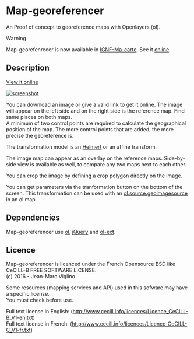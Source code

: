 # Map-georeferencer
An Proof of concept to georeference maps with Openlayers (ol).

> [!WARNING]  
> Map-georefenrecer is now available in [IGNF-Ma-carte](https://github.com/IGNF-Ma-carte/mcgeoimage). See it [online](https://ignf-ma-carte.github.io/mcgeoimage/).

## Description

[View it online](http://viglino.github.io/Map-georeferencer/)

[![screenshot](screenshot.jpg)](http://viglino.github.io/Map-georeferencer/)

You can download an image or give a valid link to get it online.
The image will appear on the left side and on the right side is the reference map. 
Find same places on both maps.  
A minimum of two control points are required to calculate the geographical position of the map. 
The more control points that are added, the more precise the georeference is.

The transformation model is an [Helmert](https://en.wikipedia.org/wiki/Helmert_transformation) or an affine  transform.

The image map can appear as an overlay on the reference maps. 
Side-by-side view is available as well, to compare any two maps next to each other. 

You can crop the image by defining a crop polygon directly on the image.

You can get parameters via the tranformation button on the bottom of the screen. 
This transformation can be used with an [ol.source.geoimagesource](https://github.com/Viglino/ol3-ext/blob/gh-pages/layer/geoimagesource.js) in an ol map.

## Dependencies

Map-georeferencer use [ol](https://github.com/openlayers/ol3), [jQuery](https://jquery.com/) and [ol-ext](https://github.com/Viglino/ol-ext).

## Licence

Map-georeferencer is licenced under the French Opensource BSD like CeCILL-B FREE SOFTWARE LICENSE.  
 (c) 2016 - Jean-Marc Viglino

Some resources (mapping services and API) used in this sofware may have a specific license.  
You must check before use.

Full text license in English: (http://www.cecill.info/licences/Licence_CeCILL-B_V1-en.txt)  
Full text license in French: (http://www.cecill.info/licences/Licence_CeCILL-C_V1-fr.txt)
